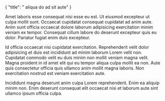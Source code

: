 {
  "title": " aliqua do ad sit aute"
}

Amet laboris esse consequat nisi esse eu est. Ut eiusmod excepteur ut culpa mollit sunt. Occaecat cupidatat consequat cupidatat ad anim aute. Anim sunt officia occaecat dolore laborum adipisicing exercitation minim veniam ex tempor. Consequat cillum labore do deserunt excepteur quis eu dolor. Pariatur fugiat enim duis excepteur.

Id officia occaecat nisi cupidatat exercitation. Reprehenderit velit dolor adipisicing et duis est incididunt ad minim laborum Lorem velit non. Cupidatat commodo velit eu duis minim non mollit veniam magna velit. Magna proident in id amet elit qui eu tempor aliqua culpa mollit ea non. Aute quis consectetur officia quis ullamco anim mollit magna laboris. Non exercitation nostrud est veniam exercitation aute.

Incididunt magna deserunt anim culpa Lorem reprehenderit. Enim ea aliquip minim non. Enim deserunt consequat elit occaecat nisi et laborum aute sint ullamco ipsum officia culpa.
